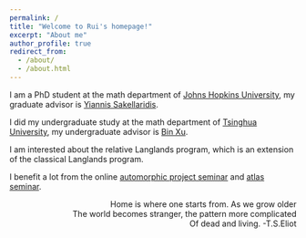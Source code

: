 ```yaml
---
permalink: /
title: "Welcome to Rui's homepage!"
excerpt: "About me"
author_profile: true
redirect_from: 
  - /about/
  - /about.html
---
```


I am a PhD student at the math department of [Johns Hopkins University](https://mathematics.jhu.edu/), my graduate advisor is [Yiannis Sakellaridis](https://math.jhu.edu/~sakellar/). 


I did my undergraduate study at the math department of [Tsinghua University](https://math.tsinghua.edu.cn/), my undergraduate advisor is [Bin Xu](https://sites.google.com/view/binxumath/home).


I am interested about the relative Langlands program, which is an extension of the classical Langlands program.  


I benefit a lot from the online [automorphic project seminar](https://researchseminars.org/seminar/AutomorphicProject) and [atlas seminar](https://researchseminars.org/seminar/atlas).


<div style="text-align: right"> Home is where one starts from. As we grow older </div> 


<div style="text-align: right"> The world becomes stranger, the pattern more complicated </div>


<div style="text-align: right"> Of dead and living. -T.S.Eliot  </div>





 
